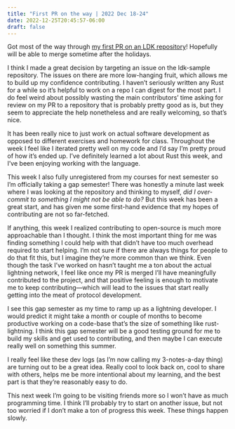```yaml
---
title: "First PR on the way | 2022 Dec 18-24"
date: 2022-12-25T20:45:57-06:00
draft: false
---
```


Got most of the way through [my first PR on an LDK repository](https://github.com/lightningdevkit/ldk-sample/pull/87)! Hopefully will be able to merge sometime after the holidays.

I think I made a great decision by targeting an issue on the ldk-sample repository. The issues on there are more low-hanging fruit, which allows me to build up my confidence contributing. I haven’t seriously written any Rust for a while so it’s helpful to work on a repo I can digest for the most part. I do feel weird about possibly wasting the main contributors’ time asking for  review on my PR to a repository that is probably pretty good as is, but they seem to appreciate the help nonetheless and are really welcoming, so that’s nice.

It has been really nice to just work on actual software development as opposed to different exercises and homework for class. Throughout the week I feel like I iterated pretty well on my code and I’d say I’m pretty proud of how it’s ended up. I’ve definitely learned a lot about Rust this week, and I’ve been enjoying working with the language.

This week I also fully unregistered from my courses for next semester so I’m officially taking a gap semester! There was honestly a minute last week where I was looking at the repository and thinking to myself, *did I over-commit to something I might not be able to do?* But this week has been a great start, and has given me some first-hand evidence that my hopes of contributing are not so far-fetched.

If anything, this week I realized contributing to open-source is much more approachable than I thought. I think the most important thing for me was finding something I could help with that didn’t have too much overhead required to start helping. I’m not sure if there are always things for people to do that fit this, but I imagine they’re more common than we think. Even though the task I’ve worked on hasn’t taught me a ton about the actual lightning network, I feel like once my PR is merged I’ll have meaningfully contributed to the project, and that positive feeling is enough to motivate me to keep contributing—which will lead to the issues that start really getting into the meat of protocol development.

I see this gap semester as my time to ramp up as a lightning developer. I would predict it might take a month or couple of months to become productive working on a code-base that’s the size of something like rust-lightning. I think this gap semester will be a good testing ground for me to build my skills and get used to contributing, and then maybe I can execute really well on something this summer.

I really feel like these dev logs (as I’m now calling my 3-notes-a-day thing) are turning out to be a great idea. Really cool to look back on, cool to share with others, helps me be more intentional about my learning, and the best part is that they’re reasonably easy to do.

This next week I’m going to be visiting friends more so I won’t have as much programming time. I think I’ll probably try to start on another issue, but not too worried if I don’t make a ton of progress this week. These things happen slowly.